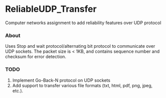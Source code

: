 # ReliableUDP_Transfer
 Computer networks assignment to add reliability features over UDP protocol 


### About

Uses Stop and wait protocol/alternating bit protocol to communicate over UDP sockets.
The packet size is < 1KB, and contains sequence number and checksum for error detection.

### TODO
1. Implement Go-Back-N protocol on UDP sockets
2. Add support to transfer various file formats (txt, html, pdf, png, jpeg, etc.).
